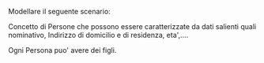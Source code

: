 Modellare il seguente scenario:

Concetto di Persone che possono essere caratterizzate da dati salienti quali nominativo,
Indirizzo di domicilio e di residenza, eta',....

Ogni Persona puo' avere dei figli. 